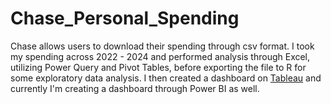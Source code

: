 # Chase_Personal_Spending
Chase allows users to download their spending through csv format. I took my spending across 2022 - 2024 and performed analysis through Excel, utilizing Power Query and Pivot Tables, before exporting the file to R for some exploratory data analysis. I then created a dashboard on [Tableau](https://public.tableau.com/app/profile/chris.raddatz/viz/ChaseSpending_17178852164460/Dashboard) and currently I'm creating a dashboard through Power BI as well. 
